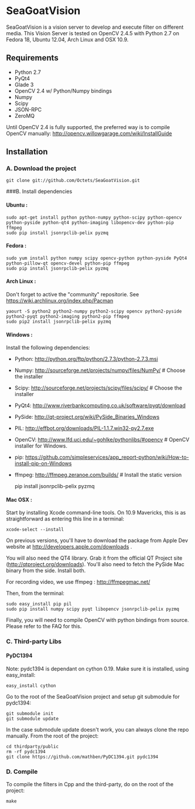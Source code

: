 SeaGoatVision
=============
SeaGoatVision is a vision server to develop and execute filter on different media.
This Vision Server is tested on OpenCV 2.4.5 with Python 2.7 on Fedora 18, Ubuntu 12.04, Arch Linux and OSX 10.9.

Requirements
------------

 - Python 2.7
 - PyQt4
 - Glade 3
 - OpenCV 2.4 w/ Python/Numpy bindings
 - Numpy
 - Scipy
 - JSON-RPC
 - ZeroMQ

Until OpenCV 2.4 is fully supported, the preferred way is to compile OpenCV manually:
http://opencv.willowgarage.com/wiki/InstallGuide

Installation
------------
### A. Download the project
	git clone git://github.com/Octets/SeaGoatVision.git

###B. Install dependencies
#### Ubuntu :
	sudo apt-get install python python-numpy python-scipy python-opencv python-pyside python-qt4 python-imaging libopencv-dev python-pip ffmpeg
	sudo pip install jsonrpclib-pelix pyzmq

#### Fedora :
	sudo yum install python numpy scipy opencv-python python-pyside PyQt4 python-pillow-qt opencv-devel python-pip ffmpeg
	sudo pip install jsonrpclib-pelix pyzmq

#### Arch Linux :
Don't forget to active the "community" repositorie. See https://wiki.archlinux.org/index.php/Pacman

	yaourt -S python2 python2-numpy python2-scipy opencv python2-pyside python2-pyqt python2-imaging python2-pip ffmpeg
	sudo pip2 install jsonrpclib-pelix pyzmq

#### Windows :
Install the following dependencies:

 - Python:	http://python.org/ftp/python/2.7.3/python-2.7.3.msi
 - Numpy:	http://sourceforge.net/projects/numpy/files/NumPy/	# Choose the installer
 - Scipy:	http://sourceforge.net/projects/scipy/files/scipy/	# Choose the installer
 - PyQt4:	http://www.riverbankcomputing.co.uk/software/pyqt/download
 - PySide:	http://qt-project.org/wiki/PySide_Binaries_Windows
 - PIL:		http://effbot.org/downloads/PIL-1.1.7.win32-py2.7.exe
 - OpenCV:	http://www.lfd.uci.edu/~gohlke/pythonlibs/#opencv	# OpenCV installer for Windows.
 - pip:		https://github.com/simpleservices/app_report-python/wiki/How-to-install-pip-on-Windows
 - ffmpeg:	http://ffmpeg.zeranoe.com/builds/	# Install the static version

	pip install jsonrpclib-pelix pyzmq

#### Mac OSX :
Start by installing Xcode command-line tools. On 10.9 Mavericks, this is as straightforward as entering this line in a terminal:

	xcode-select --install

On previous versions, you'll have to download the package from Apple Dev website at http://developers.apple.com/downloads .

You will also need the QT4 library. Grab it from the official QT Project site (http://qtproject.org/downloads). You'll also need to fetch the PySide Mac binary from the side. Install both.

For recording video, we use ffmpeg : http://ffmpegmac.net/

Then, from the terminal:

	sudo easy_install pip pil
	sudo pip install numpy scipy pyqt libopencv jsonrpclib-pelix pyzmq

Finally, you will need to compile OpenCV with python bindings from source. Please refer to the FAQ for this.

### C. Third-party Libs

#### PyDC1394

Note: pydc1394 is dependant on cython 0.19. Make sure it is installed, using easy_install:

	easy_install cython

Go to the root of the SeaGoatVision project and setup git submodule for pydc1394:

	git submodule init
	git submodule update

In the case submodule update doesn't work, you can always clone the repo manually. From the root of the project:

	cd thirdparty/public
	rm -rf pydc1394
	git clone https://github.com/mathben/PyDC1394.git pydc1394

### D. Compile
To compile the filters in Cpp and the third-party, do on the root of the project:

	make

